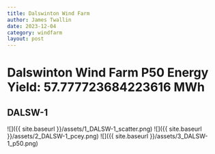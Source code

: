 ```yaml
---
title: Dalswinton Wind Farm
author: James Twallin
date: 2023-12-04
category: windfarm
layout: post
---
```

# Dalswinton Wind Farm P50 Energy Yield: 57.777723684223616 MWh

DALSW-1
-------------
![]({{ site.baseurl }}/assets/1_DALSW-1_scatter.png)
![]({{ site.baseurl }}/assets/2_DALSW-1_pcey.png)
![]({{ site.baseurl }}/assets/3_DALSW-1_p50.png)

